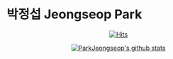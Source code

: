 # 박정섭 Jeongseop Park

<div align=center>

[![Hits](https://hits.seeyoufarm.com/api/count/incr/badge.svg?url=https%3A%2F%2Fgithub.com%2FParkJeongseop&count_bg=%2379C83D&title_bg=%23555555&icon=&icon_color=%23E7E7E7&title=hits&edge_flat=false)](https://hits.seeyoufarm.com)

[![ParkJeongseop's github stats](https://github-readme-stats.vercel.app/api?username=ParkJeongseop)](https://github.com/anuraghazra/github-readme-stats)
</div>
 
